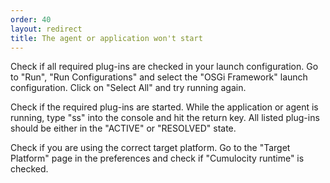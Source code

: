 ```yaml
---
order: 40
layout: redirect
title: The agent or application won't start
---
```


Check if all required plug-ins are checked in your launch configuration. Go to "Run", "Run Configurations" and select the "OSGi Framework" launch configuration. Click on "Select All" and try running again.

Check if the required plug-ins are started. While the application or agent is running, type "ss" into the console and hit the return key. All listed plug-ins should be either in the "ACTIVE" or "RESOLVED" state.

Check if you are using the correct target platform. Go to the "Target Platform" page in the preferences and check if "Cumulocity runtime" is checked.
